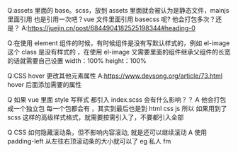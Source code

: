 Q:assets 里面的 base。scss，放到 assets 里面就会被认为是静态文件，mainjs 里面引用 也是引用一次吧？vue 文件里面引用 basecss 呢? 他会打包多次？还是？
A:https://juejin.cn/post/6844904182525198344#heading-0

Q:在使用 element 组件的时候，有时候组件是没有写默认样式的，例如 el-image 这个 class 是没有样式的 ，在使用 el-image 又需要里面的组件继承父组件的长宽的话就需要自己设置 width：100% height：100%

Q:CSS hover 更改其他元素属性
A:https://www.devsong.org/article/73.html
hover 后面添加需要的属性

Q 如果 vue 里面 style 写样式 都引入 index.scss 会有什么影响？？
A 他会打包成一个独立包 每一个包都会有 ，其实到最后也是到 html css js 所以 如果用到了 scss 这样的高级样式格式，就需要按需引入了，不要都引入全部

Q CSS 如何隐藏滚动条，但不影响内容滚动, 就是还可以继续滚动
A 使用 padding-left 从左往右顶滚动条的大小就可以了 eg 私人 fm
